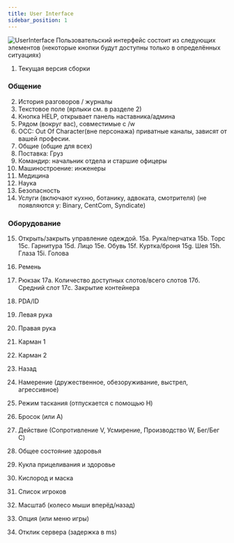 ```yaml
---
title: User Interface
sidebar_position: 1
---
```


![UserInterface](https://i.imgur.com/H4nqllh.png)
 Пользовательский интерфейс состоит из следующих элементов
 (некоторые кнопки будут доступны только в определённых ситуациях)

 1. Текущая версия сборки

### Общение ###
2. История разговоров / журналы
3. Текстовое поле (ярлыки см. в разделе 2)
4. Кнопка HELP, открывает панель наставника/админа
5. Рядом (вокруг вас), совместимые с /w
6. OCC: Out Of Character(вне персонажа) приватные каналы, зависят от вашей професии.
7. Общие (общие для всех)
8. Поставка: Груз
9. Командир: начальник отдела и старшие офицеры
10. Машиностроение: инженеры
11. Медицина
12. Наука
13. Безопасность
14. Услуги (включают кухню, ботанику, адвоката, смотрителя)
    (не появляются у: Binary, CentCom, Syndicate)

### Оборудование ###
15. Открыть/закрыть управление одеждой.
         15a. Рука/перчатка
         15b. Торс
         15c. Гарнитура
         15d. Лицо
         15e. Обувь
         15f. Куртка/броня
         15g. Шея
         15h. Глаза
         15i. Голова

 16. Ремень
 17. Рюкзак
         17a. Количество доступных слотов/всего слотов
         17б. Средний слот
         17c. Закрытие контейнера
 18. PDA/ID
 19. Левая рука
 20. Правая рука
 21. Карман 1
 22. Карман 2
 23. Назад
 24. Намерение (дружественное, обезоруживание, выстрел, агрессивное)
 25. Режим таскания (отпускается с помощью H)
 26. Бросок (или A)
 27. Действие (Сопротивление V, Усмирение, Производство W, Бег/Бег C)
 28. Общее состояние здоровья
 29. Кукла прицеливания и здоровье
 30. Кислород и маска
 31. Список игроков
 32. Масштаб (колесо мыши вперёд/назад)
 33. Опция (или меню игры)
 34. Отклик сервера (задержка в ms)
